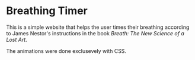 # Breathing Timer

This is a simple website that helps the user times their breathing according to James Nestor's instructions in the book <cite>Breath: The New Science of a Lost Art</cite>.

The animations were done exclusevely with CSS.
